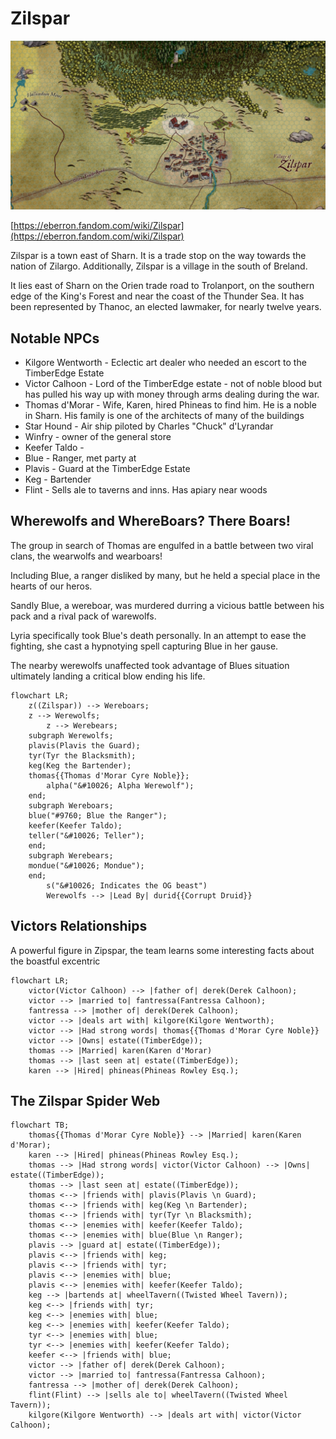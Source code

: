 # Zilspar

[<img class="w-96 float-left mr-4" src="https://raw.githubusercontent.com/DiscoverTec/anExperiment/main/eberron-by-night/images/places/Zilspar_1.jpg" />](https://raw.githubusercontent.com/DiscoverTec/anExperiment/main/eberron-by-night/images/places/Zilspar_1.jpg)

[https://eberron.fandom.com/wiki/Zilspar](https://eberron.fandom.com/wiki/Zilspar)

Zilspar is a town east of Sharn.  It is a trade stop on the way towards the nation of Zilargo. Additionally, Zilspar is a village in the south of Breland. 

It lies east of Sharn on the Orien trade road to Trolanport, on the southern edge of the King's Forest and near the coast of the Thunder Sea. It has been represented by Thanoc, an elected lawmaker, for nearly twelve years.

## Notable NPCs

- Kilgore Wentworth - Eclectic art dealer who needed an escort to the TimberEdge Estate
- Victor Calhoon - Lord of the TimberEdge estate - not of noble blood but has pulled his way up with money through arms dealing during the war.
- Thomas d'Morar - Wife, Karen, hired Phineas to find him.   He is a noble in Sharn.  His family is one of the architects of many of the buildings
- Star Hound - Air ship piloted by Charles "Chuck" d'Lyrandar 
- Winfry - owner of the general store
- Keefer Taldo -
- Blue  - Ranger, met party at 
- Plavis - Guard at the TimberEdge Estate 
- Keg - Bartender
- Flint - Sells ale to taverns and inns.  Has apiary near woods

## Wherewolfs and WhereBoars? There Boars!

The group in search of Thomas are engulfed in a battle between two viral clans, the wearwolfs and wearboars!

Including Blue, a ranger disliked by many, but he held a special place in the hearts of our heros.

Sandly Blue, a wereboar, was murdered durring a vicious battle between his pack and a rival pack of warewolfs.

Lyria specifically took Blue's death personally.  In an attempt to ease the fighting, she cast a hypnotying spell capturing Blue in her gause.

The nearby werewolfs unaffected took advantage of Blues situation ultimately landing a critical blow ending his life.

```mermaid
flowchart LR;
    z((Zilspar)) --> Wereboars;
    z --> Werewolfs;
		z --> Werebears;
    subgraph Werewolfs;
    plavis(Plavis the Guard);
    tyr(Tyr the Blacksmith); 
    keg(Keg the Bartender);
    thomas{{Thomas d'Morar Cyre Noble}};
		alpha("&#10026; Alpha Werewolf");
    end;
    subgraph Wereboars;
    blue("#9760; Blue the Ranger");
    keefer(Keefer Taldo);
    teller("&#10026; Teller");
    end;
    subgraph Werebears;
    mondue("&#10026; Mondue");
    end;
		s("&#10026; Indicates the OG beast")
		Werewolfs --> |Lead By| durid{{Corrupt Druid}}
```

## Victors Relationships

A powerful figure in Zipspar, the team learns some interesting facts about the boastful excentric

```mermaid
flowchart LR;
    victor(Victor Calhoon) --> |father of| derek(Derek Calhoon);
    victor --> |married to| fantressa(Fantressa Calhoon);
    fantressa --> |mother of| derek(Derek Calhoon);
    victor --> |deals art with| kilgore(Kilgore Wentworth);
    victor --> |Had strong words| thomas{{Thomas d'Morar Cyre Noble}}
    victor --> |Owns| estate((TimberEdge));
    thomas --> |Married| karen(Karen d'Morar)
    thomas --> |last seen at| estate((TimberEdge));
    karen --> |Hired| phineas(Phineas Rowley Esq.);
```

## The Zilspar Spider Web

```mermaid
flowchart TB;
    thomas{{Thomas d'Morar Cyre Noble}} --> |Married| karen(Karen d'Morar);
    karen --> |Hired| phineas(Phineas Rowley Esq.);
    thomas --> |Had strong words| victor(Victor Calhoon) --> |Owns| estate((TimberEdge));
    thomas --> |last seen at| estate((TimberEdge));
    thomas <--> |friends with| plavis(Plavis \n Guard);
    thomas <--> |friends with| keg(Keg \n Bartender);
    thomas <--> |friends with| tyr(Tyr \n Blacksmith);
    thomas <--> |enemies with| keefer(Keefer Taldo);
    thomas <--> |enemies with| blue(Blue \n Ranger);
    plavis --> |guard at| estate((TimberEdge));
    plavis <--> |friends with| keg;
    plavis <--> |friends with| tyr;
    plavis <--> |enemies with| blue;
    plavis <--> |enemies with| keefer(Keefer Taldo);
    keg --> |bartends at| wheelTavern((Twisted Wheel Tavern));
    keg <--> |friends with| tyr;
    keg <--> |enemies with| blue;
    keg <--> |enemies with| keefer(Keefer Taldo);
    tyr <--> |enemies with| blue;    
    tyr <--> |enemies with| keefer(Keefer Taldo);
    keefer <--> |friends with| blue;
    victor --> |father of| derek(Derek Calhoon);
    victor --> |married to| fantressa(Fantressa Calhoon);
    fantressa --> |mother of| derek(Derek Calhoon);
    flint(Flint) --> |sells ale to| wheelTavern((Twisted Wheel Tavern));
    kilgore(Kilgore Wentworth) --> |deals art with| victor(Victor Calhoon);
```

